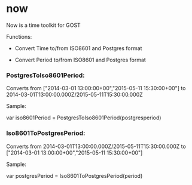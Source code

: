 # now
Now is a time toolkit for GOST

Functions:

- Convert Time to/from ISO8601 and Postgres format

- Convert Period to/from ISO8601 and Postgres format

### PostgresToIso8601Period:

Converts from ["2014-03-01 13:00:00+00","2015-05-11 15:30:00+00"] to 2014-03-01T13:00:00.000Z/2015-05-11T15:30:00.000Z

Sample:

var iso8601Period = PostgresToIso8601Period(postgresperiod)

### Iso8601ToPostgresPeriod:

Converts from 2014-03-01T13:00:00.000Z/2015-05-11T15:30:00.000Z to ["2014-03-01 13:00:00+00","2015-05-11 15:30:00+00"]

Sample:

var postgresPeriod = Iso8601ToPostgresPeriod(period)




